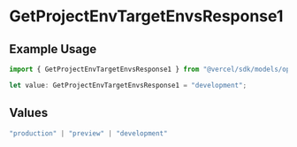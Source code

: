 # GetProjectEnvTargetEnvsResponse1

## Example Usage

```typescript
import { GetProjectEnvTargetEnvsResponse1 } from "@vercel/sdk/models/operations/getprojectenv.js";

let value: GetProjectEnvTargetEnvsResponse1 = "development";
```

## Values

```typescript
"production" | "preview" | "development"
```
